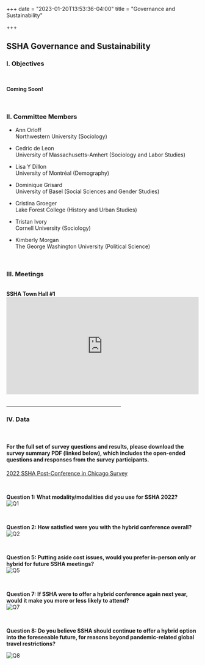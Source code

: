+++
date = "2023-01-20T13:53:36-04:00"
title = "Governance and Sustainability"

+++

## **SSHA Governance and Sustainability**

### I. Objectives  
<br />

<b>Coming Soon!</b>

<br />  

### II. Committee Members  

- Ann Orloff  
Northwestern University (Sociology)   

- Cedric de Leon  
University of Massachusetts-Amhert (Sociology and Labor Studies)  

- Lisa Y Dillon  
University of Montréal (Demography)  

- Dominique Grisard  
University of Basel (Social Sciences and Gender Studies)

- Cristina Groeger  
Lake Forest College (History and Urban Studies)

- Tristan Ivory  
Cornell University (Sociology)

- Kimberly Morgan  
The George Washington University (Political Science)

<br />  

### III. Meetings  

<br />  
<b>SSHA Town Hall #1</b>  

<div style="padding:50.63% 0 0 0;position:relative;"><iframe src="https://player.vimeo.com/video/791032292?h=68438bd073&amp;badge=0&amp;autopause=0&amp;player_id=0&amp;app_id=58479" frameborder="0" allow="autoplay; fullscreen; picture-in-picture" allowfullscreen style="position:absolute;top:0;left:0;width:100%;height:100%;" title="SSHA Virtual Town Hall Jan. 18th, 2023"></iframe></div><script src="https://player.vimeo.com/api/player.js"></script>

<br />  
<hr width=300; align=left>  

### IV. Data  

<br />

#### For the full set of survey questions and results, please download the survey summary PDF (linked below), which includes the open-ended questions and responses from the survey participants.  

[2022 SSHA Post-Conference in Chicago Survey](https://ssha.org/files/2022_Post-Conference_Survey.pdf)  

<br />

**Question 1: What modality/modalities did you use for SSHA 2022?**  
![Q1](/images/Fig1a.png)  

<br />

**Question 2: How satisfied were you with the hybrid conference overall?**  
![Q2](/images/Fig2.png)  

<br />

**Question 5: Putting aside cost issues, would you prefer in-person only or hybrid for future SSHA meetings?**  
![Q5](/images/Fig3.png)  

<br />

**Question 7: If SSHA were to offer a hybrid conference again next year, would it make you more or less likely to attend?**  
![Q7](/images/Fig4.png)  

<br />

**Question 8: Do you believe SSHA should continue to offer a hybrid option into the foreseeable future, for reasons beyond pandemic-related global travel restrictions?**  

![Q8](/images/Fig5.png)  
